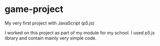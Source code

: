 # game-project
My very first project with JavaScript (p5.js) 

I worked on this project as part of my module for my school. 
I used p5.js library and contain mainly very simple code. 
